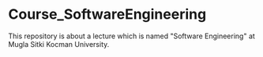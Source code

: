 # Course_SoftwareEngineering
This repository is about a lecture which is named "Software Engineering" at Mugla Sitki Kocman University.
